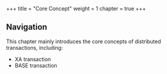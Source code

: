 +++
title = "Core Concept"
weight = 1
chapter = true
+++

## Navigation

This chapter mainly introduces the core concepts of distributed transactions, including:

* XA transaction 
* BASE transaction
